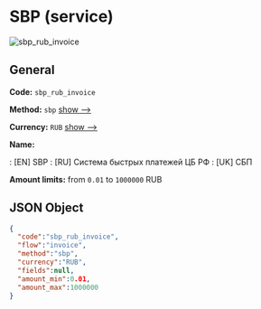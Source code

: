 
# SBP (service) 
![sbp_rub_invoice](https://static.openfintech.io/payment_methods/sbp_rub_invoice/logo.svg?w=400&c=v0.59.26#w200)  

## General 
 
**Code:** `sbp_rub_invoice` 
 
**Method:** `sbp` 
 [show -->](/payment-methods/sbp/) 
 
**Currency:** `RUB` [show -->](/currencies/RUB/) 
 
**Name:** 
 
:	[EN] SBP 
:	[RU] Система быстрых платежей ЦБ РФ 
:	[UK] СБП 
 
**Amount limits:** from `0.01` to `1000000` RUB 

## JSON Object 

```json
{
  "code":"sbp_rub_invoice",
  "flow":"invoice",
  "method":"sbp",
  "currency":"RUB",
  "fields":null,
  "amount_min":0.01,
  "amount_max":1000000
}
```  
